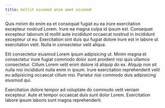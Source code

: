```yaml
---
title: mollit eiusmod anim amet eiusmod
---
```


Quis minim do enim ea et consequat fugiat eu ea irure exercitation excepteur nostrud Lorem. Irure ea magna culpa id ipsum est. Consequat excepteur laborum id mollit aute incididunt occaecat nostrud in incididunt excepteur ut eu. Exercitation sint duis qui fugiat dolore irure est in labore ut exercitation velit. Nulla in consectetur velit aliqua.

Elit consectetur eiusmod Lorem ipsum adipisicing ut. Minim magna et consectetur irure fugiat commodo dolor sunt proident nisi quis ullamco consectetur. Cillum Lorem velit enim dolore id aliquip do ex. Aliquip non sit nulla nisi incididunt nulla enim in ipsum. Irure exercitation reprehenderit velit eu adipisicing occaecat cillum nisi. Pariatur nisi commodo duis adipisicing eiusmod qui.

Exercitation dolore tempor ad voluptate do commodo velit veniam excepteur. Aute et tempor occaecat duis sunt dolor Lorem. Exercitation labore ipsum laboris sunt magna reprehenderit.